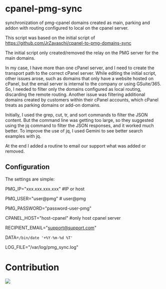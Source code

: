 # cpanel-pmg-sync
synchronization of pmg-cpanel domains created as main, parking and addon with routing configured to local on the cpanel server.

This script was based on the initial script of https://github.com/JrZavaschi/cpanel-to-pmg-domains-sync

The initial script only created/removed the relay on the PMG server for the main domains.

In my case, I have more than one cPanel server, and I need to create the transport path to the correct cPanel server. While editing the initial script, other issues arose, such as domains that only have a website hosted on cPanel, but the email server is internal to the company or using GSuite/365. So, I needed to filter only the domains configured as local routing, discarding the remote routing. Another issue was filtering additional domains created by customers within their cPanel accounts, which cPanel treats as parking domains or add-on domains.

Initially, I used the grep, cut, tr, and sort commands to filter the JSON content. But the command line was getting too large, so they suggested using the jq command to filter the JSON responses, and it worked much better. To improve the use of jq, I used Gemini to see better search examples with jq.

At the end I added a routine to email our support what was added or removed.

## Configuration

The settings are simple:

PMG_IP="xxx.xxx.xxx.xxx" #IP or host

PMG_USER="user@pmg" # user@pmg

PMG_PASSWORD="password-user-pmg"

CPANEL_HOST="host-cpanel" #only host cpanel server

RECIPIENT_EMAIL="support@support.com"

DATA=`/bin/date '+%Y-%m-%d %T'`

LOG_FILE="/var/log/pmg_sync.log"

# Contribution

[![](https://www.paypalobjects.com/en_US/i/btn/btn_donate_SM.gif)](https://www.paypal.com/donate/?business=V6K8R2N7VQ4BW&no_recurring=0&currency_code=BRL)
